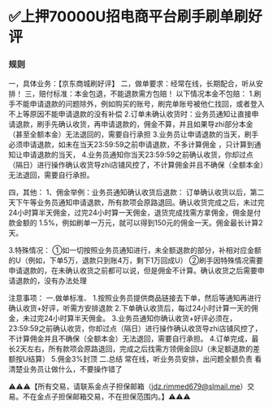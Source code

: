 # ✅上押70000U招电商平台刷手刷单刷好评

### 规则
一，具体业务：【京东商城刷好评】
二，做单要求：经常在线，长期配合，听从安排！
三，赔付标准：本金包退，不能退款需方包赔！
以下情况本金不包赔：
1.刷手不能申请退款的问题除外，例如购买的账号，刷完单账号被他仁找回，或者登入不上等原因不能申请退款的没有补偿
2.订单未确认收货时：业务员通知让直接申请退款，刷手先确认收货，再申请退款的，佣金不算，并且如果导zhi部分本金（甚至全额本金）无法退回的，需要自行承担
3.业务员让申请退款的当天，刷手必须申请退款，如未在当天23:59:59之前申请退款，不多计算佣金 ，只计算到通知让申请退款的当天，
4.业务员通知你当天23:59:59之前确认收货，你却过点（隔日）进行操作确认收货导zhi店铺风控了，不计算佣金并且不确保（全额本金）无法退回，需要自行承担。

四，其他：
1、佣金举例：业务员通知确认收货后退款：
订单确认收货以后，第二天下午等业务员通知申请退款，所有款项会原路退回。确认收货完成之后，未过完24小时算半天佣金，过完24小时算一天佣金，退货完成找需方拿佣金，佣金是付款金额的 1.5%，例如刷单一万元，就可以得到150元的佣金一天。佣金最长计算2天。

3.特殊情况：
①如一切按照业务员通知进行，未全额退款的部分，补相对应金额的U（例如，下单5万，退款只到账4万，剩下1万回成U）
②刷手因特殊情况需要申请退款的，在未确认收货之前都可以说，但是佣金不计算。确认收货之后需要申请退款的，没有办法处理

注意事项：
一.做单标准、
1.按照业务员提供商品链接去下单，然后等通知再进行确认收货+好评，听需方安排退款
2.下单确认收货后，每过24小时计算一天的佣金，未过完24小时算半天佣金。
3.业务员通知你确认收货+好评必须在，23:59:59之前确认收货，你却过点（隔日）进行操作确认收货导zhi店铺风控了，不计算佣金并且不确保（全额本金）无法退回，需要自行承担。
4.订单完成，最长2天左右，所有款项会原路退回，完成之后找需方领佣金回U（未足额退款的差额按U结算）
5.佣金3%封顶
二.总结
常在线，听业务员安排，出问题全额负责
看清楚业务员让做什么，不要操作错了

⚠️⚠️⚠️【所有交易，请联系金点子担保邮箱（jdz.rimmed679@slmail.me）交易。不在金点子担保邮箱交易，不在担保范围内。】⚠️⚠️⚠️

